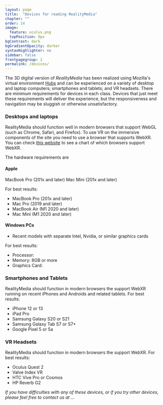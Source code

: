 ```yaml
---
layout: page
title:  "Devices for reading RealityMedia"
chapter: ""
order: 14
image:
  feature: oculus.png
  topPosition: 0px
bgContrast: dark
bgGradientOpacity: darker
syntaxHighlighter: no
sidebar: false
frontpagegroup: 2
permalink: /devices/
---
```

The 3D digital version of *RealityMedia* has been realized using Mozilla's virtual environment <a href="https://hubs.mozilla.com">Hubs</a> and can be experienced on a variety of desktop and laptop computers; smartphones and tablets; and VR headsets. There are minimum requirements for devices in each class. Devices that just meet these requirements will deliver the experience, but the responsiveness and navigation may be sluggish or otherwise unsatisfactory. 

<h3>Desktops and laptops</h3>

RealityMedia should function well in modern browsers that support WebGL (such as Chrome, Safari, and Firefox). To use VR on the immersive components of the site you need to use a browser that supports WebXR. You can check <a href="https://caniuse.com/?search=webxr" target="blank">this website</a> to see a chart of which browsers support WebXR.

The hardware requirements are

<h4>Apple</h4>

MacBook Pro (201x and later)
Mac Mini (201x and later)

For best results:

- MacBook Pro (201x and later)
- Mac Pro (2019 and later)
- MacBook Air (M1 2020 and later)
- Mac Mini (M1 2020 and later)

<h4>Windows PCs</h4>

- Recent models with separate Intel, Nvidia, or similar graphics cards

For best results:

- Processor:
- Memory: 8GB or more
- Graphics Card: 

<h3>Smartphones and Tablets</h3>
RealityMedia should function in modern browsers the support WebXR running on recent iPhones and Androids and related tablets. For best results:

- iPhone 12 or 13
- iPad Pro
- Samsung Galaxy S20 or S21
- Samsung Galaxy Tab S7 or S7+
- Google Pixel 5 or 5a


<h3>VR Headsets</h3>
RealityMedia should function in modern browsers the support WebXR. For best results:

- Oculus Quest 2
- Valve Index VR
- HTC Vive Pro or Cosmos
- HP Reverb G2



*If you have difficulties with any of these devices, or if you try other devices, please feel free to contact us at ...*
